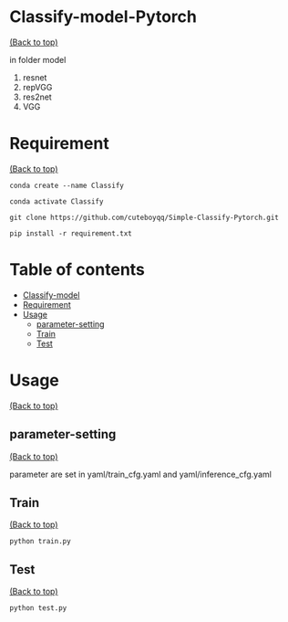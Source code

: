 # Classify-model-Pytorch
[(Back to top)](#table-of-contents)

in folder model
1. resnet
2. repVGG
3. res2net
4. VGG

# Requirement
[(Back to top)](#table-of-contents)


```
conda create --name Classify
```
```
conda activate Classify
```
```
git clone https://github.com/cuteboyqq/Simple-Classify-Pytorch.git
```
```
pip install -r requirement.txt
```

<!-- Add a demo for your project -->

<!-- After you have written about your project, it is a good idea to have a demo/preview(**video/gif/screenshots** are good options) of your project so that people can know what to expect in your project. You could also add the demo in the previous section with the product description.

Here is a random GIF as a placeholder.

![Random GIF](https://media.giphy.com/media/ZVik7pBtu9dNS/giphy.gif) -->

# Table of contents
- [Classify-model](#Classify-model)
- [Requirement](#Requirement)
- [Usage](#usage)
    - [parameter-setting](#parameter-setting)
    - [Train](#Train)
    - [Test](#Test)


# Usage
[(Back to top)](#table-of-contents)


## parameter-setting
[(Back to top)](#table-of-contents)

parameter are set in yaml/train_cfg.yaml  and yaml/inference_cfg.yaml 

## Train
[(Back to top)](#table-of-contents)
```
python train.py 
```
## Test
[(Back to top)](#table-of-contents)
```
python test.py 
```

